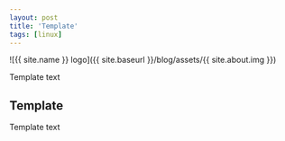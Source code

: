 ```yaml
---
layout: post
title: 'Template'
tags: [linux]
---
```


![{{ site.name }} logo]({{ site.baseurl }}/blog/assets/{{ site.about.img }})

Template text

<!--more-->

## Template

Template text
